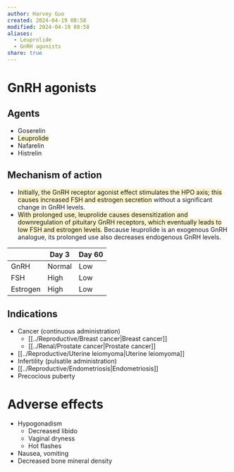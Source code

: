 ```yaml
---
author: Harvey Guo
created: 2024-04-19 08:58
modified: 2024-04-19 08:58
aliases:
  - Leuprolide
  - GnRH agonists
share: true
---
```

# GnRH agonists
## Agents
- Goserelin
- <span style="background:rgba(240, 200, 0, 0.2)">Leuprolide</span>
- Nafarelin
- Histrelin
## Mechanism of action
- <span style="background:rgba(240, 200, 0, 0.2)">Initially, the GnRH receptor agonist effect stimulates the HPO axis; this causes increased FSH and estrogen secretion</span> without a significant change in GnRH levels.
- <span style="background:rgba(240, 200, 0, 0.2)">With prolonged use, leuprolide causes desensitization and downregulation of pituitary GnRH receptors, which eventually leads to low FSH and estrogen levels.</span>  Because leuprolide is an exogenous GnRH analogue, its prolonged use also decreases endogenous GnRH levels.

|          | Day 3  | Day 60 |
| -------- | ------ | ------ |
| GnRH     | Normal | Low    |
| FSH      | High   | Low    |
| Estrogen | High   | Low    |

## Indications
- Cancer (continuous administration)
	- [[../Reproductive/Breast cancer|Breast cancer]]
	- [[../Renal/Prostate cancer|Prostate cancer]]
- [[../Reproductive/Uterine leiomyoma|Uterine leiomyoma]]
- Infertility (pulsatile administration)
- [[../Reproductive/Endometriosis|Endometriosis]]
- Precocious puberty
# Adverse effects
- Hypogonadism
	- Decreased libido
	- Vaginal dryness
	- Hot flashes
- Nausea, vomiting
- Decreased bone mineral density